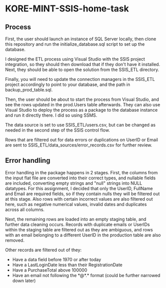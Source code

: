 # KORE-MINT-SSIS-home-task

## Process
First, the user should launch an instance of SQL Server locally, then clone this repository and
run the initialize_database.sql script to set up the database.

I designed the ETL process using Visual Studio with the SSIS project integration, so they should
then download that if they don't have it installed. Next, they should be able to open the solution 
from the SSIS_ETL directory.

Finally, you will need to update the connection managers in the SSIS_ETL project accordingly to
point to your database, and the path in backup_prod_table.sql.

Then, the user should be about to start the process from Visual Studio, and see the rows updated
in the prod.Users table afterwards. They can also use Visual Studio to deploy the process as a 
package to the database instance and run it directly there. I did so using SSMS.

The data source is set to use SSIS_ETL/users.csv, but can be changed as needed in the second
step of the SSIS control flow.

Rows that are filtered out for data errors or duplications on UserID or Email are sent to 
SSIS_ETL/data_sources/error_records.csv for further review.

## Error handling
Error handling in the package happens in 2 stages. First, the columns from the input
flat file are converted into their correct types, and nullable fields are included,
converting empty strings and "null" strings into NULL datatypes. For this assignment,
I decided that only the UserID, FullName and Email are required fields, so if they
contain nulls they will be filtered out at this stage. Also rows with certain 
incorrect values are also filtered out here, such as negative numerical values,
invalid dates and duplicates across all columns.

Next, the remaining rows are loaded into an empty staging table, and further data
cleaning occurs. Records with duplicate emails or UserIDs within the staging table are filtered
out as they are ambiguous, and rows with an email belonging to a different UserID in the production
table are also removed.

Other records are filtered out of they:
- Have a data field before 1970 or after today
- Have a LastLoginDate less than their RegistrationDate
- Have a PurchaseTotal above 100000
- Have an email not following the \*@\*.\* format (could be further narrowed down later)

